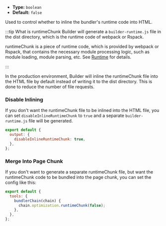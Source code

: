 - **Type:** `boolean`
- **Default:** `false`

Used to control whether to inline the bundler's runtime code into HTML.

:::tip What is runtimeChunk
Builder will generate a `builder-runtime.js` file in the dist directory, which is the runtime code of webpack or Rspack.

runtimeChunk is a piece of runtime code, which is provided by webpack or Rspack, that contains the necessary module processing logic, such as module loading, module parsing, etc. See [Runtime](https://webpack.js.org/concepts/manifest/#runtime) for details.

:::

In the production environment, Builder will inline the runtimeChunk file into the HTML file by default instead of writing it to the dist directory. This is done to reduce the number of file requests.

### Disable Inlining

If you don't want the runtimeChunk file to be inlined into the HTML file, you can set `disableInlineRuntimeChunk` to `true` and a separate `builder-runtime.js` file will be generated.

```js
export default {
  output: {
    disableInlineRuntimeChunk: true,
  },
};
```

### Merge Into Page Chunk

If you don't want to generate a separate runtimeChunk file, but want the runtimeChunk code to be bundled into the page chunk, you can set the config like this:

```js
export default {
  tools: {
    bundlerChain(chain) {
      chain.optimization.runtimeChunk(false);
    },
  },
};
```
